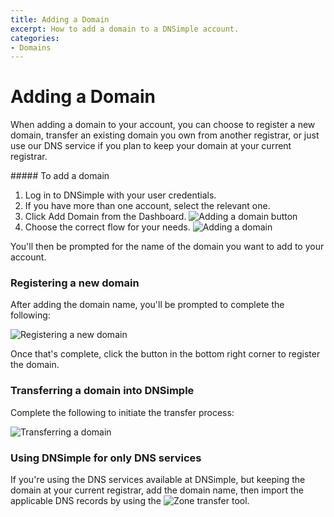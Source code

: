 ```yaml
---
title: Adding a Domain
excerpt: How to add a domain to a DNSimple account.
categories:
- Domains
---
```


# Adding a Domain

When adding a domain to your account, you can choose to register a new domain, transfer an existing domain you own from another registrar, or just use our DNS service if you plan to keep your domain at your current registrar. 

<div class="section-steps" markdown="1">
##### To add a domain

1.  Log in to DNSimple with your user credentials.
1.  If you have more than one account, select the relevant one.
1.  Click <label>Add Domain</label> from the Dashboard.
  ![Adding a domain button](/files/add-a-domain.png)
1.  Choose the correct flow for your needs.
  ![Adding a domain](/files/adding-a-domain.png)
</div>

You'll then be prompted for the name of the domain you want to add to your account.

### Registering a new domain

After adding the domain name, you'll be prompted to complete the following:

![Registering a new domain](/files/registering-a-new-domain.png)

Once that's complete, click the button in the bottom right corner to register the domain.

### Transferring a domain into DNSimple

Complete the following to initiate the transfer process:

![Transferring a domain](/files/transferring-a-domain.png)

### Using DNSimple for only DNS services 

If you're using the DNS services available at DNSimple, but keeping the domain at your current registrar, add the domain name, then import the applicable DNS records by using the ![Zone transfer tool](/files/zone-import-tool.png).
